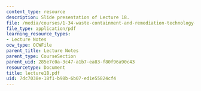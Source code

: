 ```yaml
---
content_type: resource
description: Slide presentation of Lecture 18.
file: /media/courses/1-34-waste-containment-and-remediation-technology-spring-2004/7dc7038e18f1b98b6b07ed1e55824cf4_lecture18.pdf
file_type: application/pdf
learning_resource_types:
- Lecture Notes
ocw_type: OCWFile
parent_title: Lecture Notes
parent_type: CourseSection
parent_uid: 285e7c0a-3c47-a1b7-ea83-f80f96a90c43
resourcetype: Document
title: lecture18.pdf
uid: 7dc7038e-18f1-b98b-6b07-ed1e55824cf4
---
```

